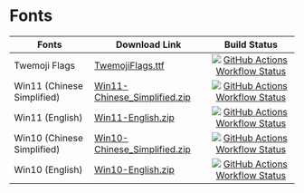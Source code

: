 # Fonts

| Fonts                      | Download Link                                                                                                        |                                                                                           Build Status                                                                                           |
|----------------------------|----------------------------------------------------------------------------------------------------------------------|:------------------------------------------------------------------------------------------------------------------------------------------------------------------------------------------------:|
| Twemoji Flags              | [TwemojiFlags.ttf](https://github.com/liblaf/fonts/releases/download/TwemojiFlags/TwemojiFlags.ttf)                  | [![GitHub Actions Workflow Status](https://img.shields.io/github/actions/workflow/status/liblaf/fonts/twemoji-flags.yaml)](https://github.com/liblaf/fonts/actions/workflows/twemoji-flags.yaml) |
| Win11 (Chinese Simplified) | [Win11-Chinese_Simplified.zip](https://github.com/liblaf/fonts/releases/download/Win11/Win11-Chinese_Simplified.zip) |      [![GitHub Actions Workflow Status](https://img.shields.io/github/actions/workflow/status/liblaf/fonts/ms-fonts.yaml)](https://github.com/liblaf/fonts/actions/workflows/ms-fonts.yaml)      |
| Win11 (English)            | [Win11-English.zip](https://github.com/liblaf/fonts/releases/download/Win11/Win11-English.zip)                       |      [![GitHub Actions Workflow Status](https://img.shields.io/github/actions/workflow/status/liblaf/fonts/ms-fonts.yaml)](https://github.com/liblaf/fonts/actions/workflows/ms-fonts.yaml)      |
| Win10 (Chinese Simplified) | [Win10-Chinese_Simplified.zip](https://github.com/liblaf/fonts/releases/download/Win10/Win10-Chinese_Simplified.zip) |      [![GitHub Actions Workflow Status](https://img.shields.io/github/actions/workflow/status/liblaf/fonts/ms-fonts.yaml)](https://github.com/liblaf/fonts/actions/workflows/ms-fonts.yaml)      |
| Win10 (English)            | [Win10-English.zip](https://github.com/liblaf/fonts/releases/download/Win10/Win10-English.zip)                       |      [![GitHub Actions Workflow Status](https://img.shields.io/github/actions/workflow/status/liblaf/fonts/ms-fonts.yaml)](https://github.com/liblaf/fonts/actions/workflows/ms-fonts.yaml)      |
